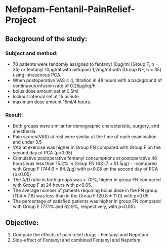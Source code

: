 # Nefopam-Fentanil-PainRelief-Project
## Background of the study:
### Subject and method:

- 70 patients were randomly assigned to fentanyl 10µg/ml (Group F, n = 35) or fentanyl 10μg/ml with nefopam 1,2mg/ml with (Group NF, n = 35) using intravenous PCA.
- When postoperative VAS ≥ 4, titration in 48 hours with a background of continuous infusion rate of 0.25µg/kg/h
- bolus dose amount set at 0.5ml
- lockout interval set at 15 minute
- maximum dose amount 15ml/4 hours.

### Result:
- Both groups were similar for demographic characteristic, surgery, and anesthesia
- Pain scores(VAS) at rest were similar at the time of each examination and under 3.5
- VAS at exercise was higher in Group FN compared with Group F on the second day of PCA (p<0.05)
- Cumulative postoperative fentanyl consumptions at postoperative 48 hours was less than 15.2% in Group FN (631.7 ± 51.5µg) - -compared with Group F (744.6 ± 84.2µg) with p<0.05 on the second day of PCA (p<0.05)
- The A/D ratio in both groups was > 70%, higher in group FN compared with Group F at 24 hours with p<0.05.
- The average number of patients requiring bolus dose in the FN group (11.4 ± 7.6) was less than in the Group F (20.8 ± 11.0) with p<0.05.
- The percentage of satisfied patients was higher in group FN compared with Group F (77.1% and 62.9%, respectively, with p<0.05).

## Objective:
1. Compare the effects of pain relief drugs - Fentanyl and Nepofam
1.  Side-effect of Fentanyl and combined Fentanyl and Nepofam.
